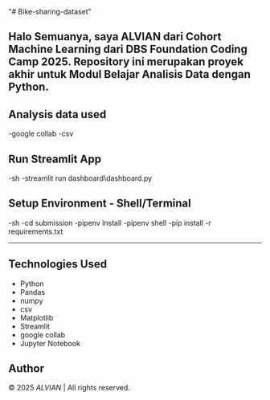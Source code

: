 "# Bike-sharing-dataset" 

Halo Semuanya, saya ALVIAN dari Cohort Machine Learning dari DBS Foundation Coding Camp 2025. 
Repository ini merupakan proyek akhir untuk Modul Belajar Analisis Data dengan Python.
---

## Analysis data used
-google collab
-csv

## Run Streamlit App
-sh
-streamlit run dashboard\dashboard.py


## Setup Environment - Shell/Terminal
-sh
-cd submission
-pipenv install
-pipenv shell
-pip install -r requirements.txt

---

## Technologies Used
- Python
- Pandas
- numpy
- csv
- Matplotlib
- Streamlit
- google collab
- Jupyter Notebook

## Author
© 2025 *ALVIAN* | All rights reserved.

